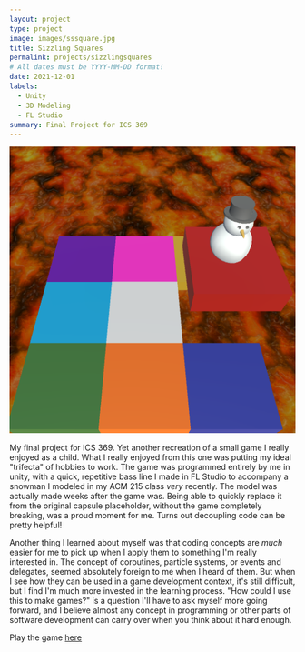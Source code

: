 ```yaml
---
layout: project
type: project
image: images/sssquare.jpg
title: Sizzling Squares
permalink: projects/sizzlingsquares
# All dates must be YYYY-MM-DD format!
date: 2021-12-01
labels:
  - Unity
  - 3D Modeling
  - FL Studio
summary: Final Project for ICS 369
---
```


<img class="ui medium right floated rounded image" src="../images/sssquare.png">

My final project for ICS 369. Yet another recreation of a small game I really enjoyed as a child. What I really enjoyed from this one was putting my ideal "trifecta" of hobbies to work. The game was programmed entirely by me in unity, with a quick, repetitive bass line I made in FL Studio to accompany a snowman I modeled in my ACM 215 class *very* recently. The model was actually made weeks after the game was. Being able to quickly replace it from the original capsule placeholder, without the game completely breaking, was a proud moment for me. Turns out decoupling code can be pretty helpful!
 
Another thing I learned about myself was that coding concepts are *much* easier for me to pick up when I apply them to something I'm really interested in. The concept of coroutines, particle systems, or events and delegates, seemed absolutely foreign to me when I heard of them. But when I see how they can be used in a game development context, it's still difficult, but I find I'm much more invested in the learning process. "How could I use this to make games?" is a question I'll have to ask myself more going forward, and I believe almost any concept in programming or other parts of software development can carry over when you think about it hard enough. 

Play the game <a href="https://play.unity.com/mg/other/sizzling-squares">here</a>



